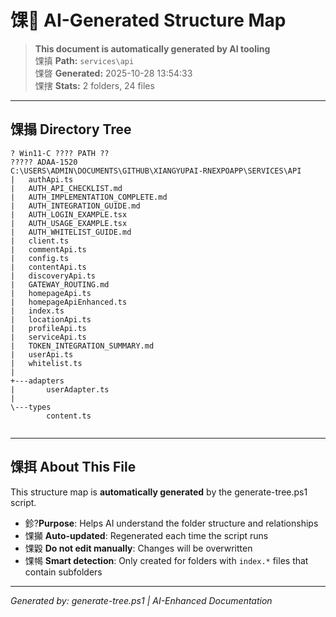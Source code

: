 ﻿# 馃 AI-Generated Structure Map

> **This document is automatically generated by AI tooling**  
> 馃搷 **Path:** `services\api`  
> 馃晵 **Generated:** 2025-10-28 13:54:33  
> 馃搳 **Stats:** 2 folders, 24 files

---

## 馃搨 Directory Tree

```
? Win11-C ???? PATH ??
????? ADAA-1520
C:\USERS\ADMIN\DOCUMENTS\GITHUB\XIANGYUPAI-RNEXPOAPP\SERVICES\API
|   authApi.ts
|   AUTH_API_CHECKLIST.md
|   AUTH_IMPLEMENTATION_COMPLETE.md
|   AUTH_INTEGRATION_GUIDE.md
|   AUTH_LOGIN_EXAMPLE.tsx
|   AUTH_USAGE_EXAMPLE.tsx
|   AUTH_WHITELIST_GUIDE.md
|   client.ts
|   commentApi.ts
|   config.ts
|   contentApi.ts
|   discoveryApi.ts
|   GATEWAY_ROUTING.md
|   homepageApi.ts
|   homepageApiEnhanced.ts
|   index.ts
|   locationApi.ts
|   profileApi.ts
|   serviceApi.ts
|   TOKEN_INTEGRATION_SUMMARY.md
|   userApi.ts
|   whitelist.ts
|   
+---adapters
|       userAdapter.ts
|       
\---types
        content.ts
        

```

---

## 馃挕 About This File

This structure map is **automatically generated** by the generate-tree.ps1 script.

- 鉁?**Purpose**: Helps AI understand the folder structure and relationships
- 馃攧 **Auto-updated**: Regenerated each time the script runs
- 馃毇 **Do not edit manually**: Changes will be overwritten
- 馃幆 **Smart detection**: Only created for folders with `index.*` files that contain subfolders

---

*Generated by: generate-tree.ps1 | AI-Enhanced Documentation*
